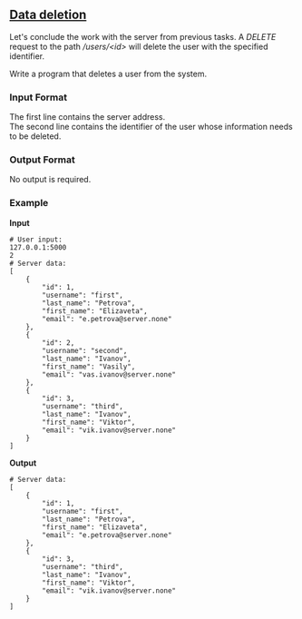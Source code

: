 ## [Data deletion](../../../solutions/6.3/63_j.py)

Let's conclude the work with the server from previous tasks. A _DELETE_ request to the path _/users/\<id\>_ will delete the user with the specified identifier.

Write a program that deletes a user from the system.

### Input Format

The first line contains the server address.\
The second line contains the identifier of the user whose information needs to be deleted.

### Output Format

No output is required.

### Example

__Input__
```plaintext
# User input:
127.0.0.1:5000
2
# Server data:
[
    {
        "id": 1,
        "username": "first",
        "last_name": "Petrova",
        "first_name": "Elizaveta",
        "email": "e.petrova@server.none"
    },
    {
        "id": 2,
        "username": "second",
        "last_name": "Ivanov",
        "first_name": "Vasily",
        "email": "vas.ivanov@server.none"
    },
    {
        "id": 3,
        "username": "third",
        "last_name": "Ivanov",
        "first_name": "Viktor",
        "email": "vik.ivanov@server.none"
    }
]
```

__Output__
```plaintext
# Server data:
[
    {
        "id": 1,
        "username": "first",
        "last_name": "Petrova",
        "first_name": "Elizaveta",
        "email": "e.petrova@server.none"
    },
    {
        "id": 3,
        "username": "third",
        "last_name": "Ivanov",
        "first_name": "Viktor",
        "email": "vik.ivanov@server.none"
    }
]
```
